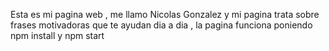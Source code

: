 Esta es mi pagina web , me llamo Nicolas Gonzalez y mi pagina trata sobre frases motivadoras que te ayudan dia a dia , la pagina funciona poniendo npm install y npm start
